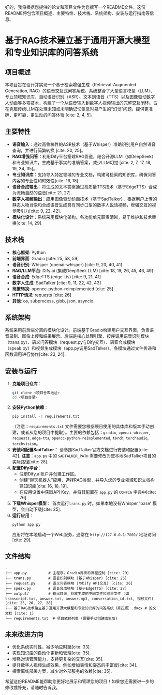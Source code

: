 好的，我将根据您提供的论文和项目文件为您撰写一个README文件。这份README将包含项目概述、主要特性、技术栈、系统架构、安装与运行指南等信息。

# 基于RAG技术建立基于通用开源大模型和专业知识库的问答系统

## 项目概述

本项目旨在设计并实现一个基于检索增强生成（Retrieval-Augmented Generation, RAG）的语音交互式问答系统。系统整合了大型语言模型（LLM）、专业领域知识库、自动语音识别（ASR）、文本到语音（TTS）以及图像驱动数字人动画等多项技术，构建了一个从语音输入到数字人视频输出的完整交互闭环。旨在克服传统LLM在处理未知或未明确记忆信息时易产生的“幻觉”问题，提供更准确、更可靠、更生动的问答体验 [cite: 2, 4, 5]。

## 主要特性

  * **语音输入**：通过高鲁棒性的ASR技术（基于Whisper）准确识别用户自然语音查询，并进行简繁转换 [cite: 20, 25]。
  * **RAG增强问答**：利用Dify平台搭建RAG管道，结合开源LLM（如DeepSeek）和专业知识库，生成基于事实的准确答案，减少LLM幻觉 [cite: 2, 7, 17, 18, 19, 34, 35]。
  * **专业知识库**：支持导入特定领域的专业文档，构建可检索的知识库，确保问答内容的专业性和时效性[cite: 16, 18].
  * **语音合成输出**：将生成的文本答案通过高质量TTS技术（基于EdgeTTS）合成为流畅自然的语音[cite: 21, 27].
  * **数字人视频输出**：应用图像驱动动画技术（基于SadTalker），根据用户上传的静态人物肖像和合成语音生成具有同步口型的数字人说话视频，增强交互的视觉吸引力[cite: 9, 22, 42].
  * **模块化设计**：系统采用模块化架构，各功能单元职责清晰，易于维护和技术替换[cite: 14, 29].

## 技术栈

  * **核心框架**: Python
  * **前端界面**: Gradio [cite: 25, 58, 59]
  * **语音识别**: Whisper (openai-whisper) [cite: 9, 20, 40, 41]
  * **RAG/LLM平台**: Dify.ai (集成DeepSeek LLM) [cite: 18, 19, 26, 45, 46, 49]
  * **语音合成**: EdgeTTS (edge-tts) [cite: 9, 21, 41]
  * **数字人生成**: SadTalker [cite: 9, 11, 22, 42, 43]
  * **简繁转换**: opencc-python-reimplemented [cite: 25]
  * **HTTP请求**: requests [cite: 26]
  * **其他**: os, subprocess, glob, json, asyncio

## 系统架构

系统采用前后端分离的模块化设计。前端基于Gradio构建用户交互界面，负责语音录制、图像上传和结果展示。后端是核心处理引擎，按序调用语音识别模块（trans.py）、语义问答模块（request.py与Dify交互）、语音合成模块（speak.py）和视频生成模块（app.py调用SadTalker）。各模块通过文件传递和函数调用进行协作[cite: 23, 24].

## 安装与运行

1.  **克隆项目仓库**：
    ```bash
    git clone <项目仓库地址>
    cd <项目目录>
    ```
2.  **安装Python依赖**：
    ```bash
    pip install -r requirements.txt
    ```
    （注意：`requirements.txt` 文件需要您根据项目使用的具体库和版本手动创建，或者从您的项目中提取）。主要的依赖包括：`gradio`, `openai-whisper`, `requests`, `edge-tts`, `opencc-python-reimplemented`, `torch`, `torchaudio`, `torchvision`。
3.  **安装和配置SadTalker**：
    请参照SadTalker官方文档进行安装和配置[cite: 42]. **注意**：`app.py` 中的 `SADTALKER_PATH` 需要修改为您本地SadTalker项目的实际路径[cite: 28].
4.  **配置Dify平台**：
      * 注册Dify.ai账户并创建工作区。
      * 创建“聊天机器人”应用，选择RAG类型，并导入您的专业领域知识文档构建知识库[cite: 16, 18, 19].
      * 在应用设置中获取API Key，并将其配置在 `app.py` 的 `CONFIG` 字典中[cite: 26].
5.  **下载Whisper模型**：
    首次运行`trans.py` 时，如果本地没有Whisper 'base' 模型，会自动下载[cite: 25].
6.  **运行应用**：
    ```bash
    python app.py
    ```
    应用将在本地启动一个Web服务，通常在 `http://127.0.0.1:7860/` 地址访问[cite: 29].

## 文件结构

```
.
├── app.py          # 主程序，Gradio界面和流程控制 [cite: 29]
├── trans.py        # 语音识别模块 (基于Whisper) [cite: 25]
├── request.py      # 语义问答模块 (与Dify API交互) [cite: 26]
├── speak.py        # 语音合成模块 (基于EdgeTTS) [cite: 27]
├── output/         # 输出目录，存放生成的中间文件和结果文件 (如transcript.txt, answer.txt, answer.mp3, conversation_id.txt, 视频文件) [cite: 25, 26, 27, 28]
├── 基于RAG技术建立基于通用开源大模型和专业知识库的问答系统（第四版）.docx # 论文文档 [cite: 1]
└── requirements.txt  # 项目依赖列表 (需要手动创建或生成)
```

## 未来改进方向

  * 优化系统实时性，减少响应时延[cite: 33].
  * 实现知识库的自动化更新和管理[cite: 35].
  * 增强对话管理能力，支持更复杂的交互[cite: 35].
  * 提升数字人视频生成效果，例如增加表情和姿态的丰富度[cite: 34].
  * 探索离线部署方案，减少对外部服务的依赖[cite: 35].

希望这份README能帮助您更好地展示和管理您的项目！如果您还需要进一步的修改或补充，请随时告诉我。
